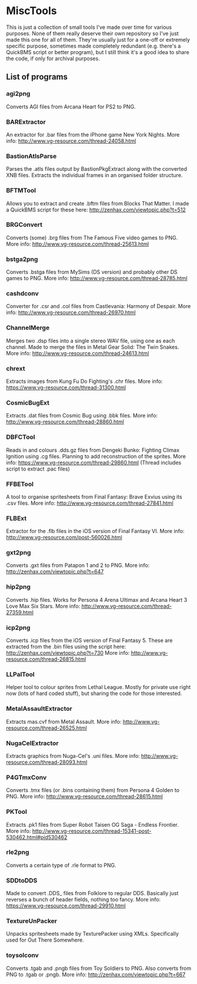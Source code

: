 # MiscTools
This is just a collection of small tools I've made over time for various purposes. None of them really deserve their own repository so I've just made this one for all of them. They're usually just for a one-off or extremely specific purpose, sometimes made completely redundant (e.g. there's a QuickBMS script or better program), but I still think it's a good idea to share the code, if only for archival purposes.

## List of programs

### agi2png
Converts AGI files from Arcana Heart for PS2 to PNG.

### BARExtractor
An extractor for .bar files from the iPhone game New York Nights. More info: http://www.vg-resource.com/thread-24058.html

### BastionAtlsParse
Parses the .atls files output by BastionPkgExtract along with the converted XNB files. Extracts the individual frames in an organised folder structure.

### BFTMTool
Allows you to extract and create .bftm files from Blocks That Matter. I made a QuickBMS script for these here: http://zenhax.com/viewtopic.php?t=512

### BRGConvert
Converts (some) .brg files from The Famous Five video games to PNG. More info: http://www.vg-resource.com/thread-25613.html

### bstga2png
Converts .bstga files from MySims (DS version) and probably other DS games to PNG. More info: http://www.vg-resource.com/thread-28785.html

### cashdconv
Converter for .csr and .col files from Castlevania: Harmony of Despair. More info: http://www.vg-resource.com/thread-26970.html

### ChannelMerge
Merges two .dsp files into a single stereo WAV file, using one as each channel. Made to merge the files in Metal Gear Solid: The Twin Snakes. More info: http://www.vg-resource.com/thread-24613.html

### chrext
Extracts images from Kung Fu Do Fighting's .chr files. More info: https://www.vg-resource.com/thread-31300.html

### CosmicBugExt
Extracts .dat files from Cosmic Bug using .bbk files. More info: http://www.vg-resource.com/thread-28860.html

### DBFCTool
Reads in and colours .dds.gz files from Dengeki Bunko: Fighting Climax Ignition using .cg files. Planning to add reconstruction of the sprites. More info: https://www.vg-resource.com/thread-29860.html (Thread includes script to extract .pac files)

### FFBETool
A tool to organise spritesheets from Final Fantasy: Brave Exvius using its .csv files. More info: http://www.vg-resource.com/thread-27841.html

### FLBExt
Extractor for the .flb files in the iOS version of Final Fantasy VI. More info: http://www.vg-resource.com/post-560026.html

### gxt2png
Converts .gxt files from Patapon 1 and 2 to PNG. More info: http://zenhax.com/viewtopic.php?t=647

### hip2png
Converts .hip files. Works for Persona 4 Arena Ultimax and Arcana Heart 3 Love Max Six Stars. More info: http://www.vg-resource.com/thread-27359.html

### icp2png
Converts .icp files from the iOS version of Final Fantasy 5. These are extracted from the .bin files using the script here: http://zenhax.com/viewtopic.php?t=730 More info: http://www.vg-resource.com/thread-26815.html

### LLPalTool
Helper tool to colour sprites from Lethal League. Mostly for private use right now (lots of hard coded stuff), but sharing the code for those interested.

### MetalAssaultExtractor
Extracts mas.cvf from Metal Assault. More info: http://www.vg-resource.com/thread-26525.html

### NugaCelExtractor
Extracts graphics from Nuga-Cel's .uni files. More info: http://www.vg-resource.com/thread-28093.html

### P4GTmxConv
Converts .tmx files (or .bins containing them) from Persona 4 Golden to PNG. More info: http://www.vg-resource.com/thread-28615.html

### PKTool
Extracts .pk1 files from Super Robot Taisen OG Saga - Endless Frontier. More info: http://www.vg-resource.com/thread-15341-post-530462.html#pid530462

### rle2png
Converts a certain type of .rle format to PNG.

### SDDtoDDS
Made to convert .DDS_ files from Folklore to regular DDS. Basically just reverses a bunch of header fields, nothing too fancy. More info: https://www.vg-resource.com/thread-29910.html

### TextureUnPacker
Unpacks spritesheets made by TexturePacker using XMLs. Specifically used for Out There Somewhere.

### toysolconv
Converts .tgab and .pngb files from Toy Soldiers to PNG. Also converts from PNG to .tgab or .pngb. More info: http://zenhax.com/viewtopic.php?t=667

